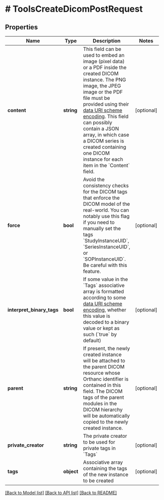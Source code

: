 # # ToolsCreateDicomPostRequest

## Properties

Name | Type | Description | Notes
------------ | ------------- | ------------- | -------------
**content** | **string** | This field can be used to embed an image (pixel data) or a PDF inside the created DICOM instance. The PNG image, the JPEG image or the PDF file must be provided using their [data URI scheme encoding](https://en.wikipedia.org/wiki/Data_URI_scheme). This field can possibly contain a JSON array, in which case a DICOM series is created containing one DICOM instance for each item in the &#x60;Content&#x60; field. | [optional]
**force** | **bool** | Avoid the consistency checks for the DICOM tags that enforce the DICOM model of the real-world. You can notably use this flag if you need to manually set the tags &#x60;StudyInstanceUID&#x60;, &#x60;SeriesInstanceUID&#x60;, or &#x60;SOPInstanceUID&#x60;. Be careful with this feature. | [optional]
**interpret_binary_tags** | **bool** | If some value in the &#x60;Tags&#x60; associative array is formatted according to some [data URI scheme encoding](https://en.wikipedia.org/wiki/Data_URI_scheme), whether this value is decoded to a binary value or kept as such (&#x60;true&#x60; by default) | [optional]
**parent** | **string** | If present, the newly created instance will be attached to the parent DICOM resource whose Orthanc identifier is contained in this field. The DICOM tags of the parent modules in the DICOM hierarchy will be automatically copied to the newly created instance. | [optional]
**private_creator** | **string** | The private creator to be used for private tags in &#x60;Tags&#x60; | [optional]
**tags** | **object** | Associative array containing the tags of the new instance to be created | [optional]

[[Back to Model list]](../../README.md#models) [[Back to API list]](../../README.md#endpoints) [[Back to README]](../../README.md)
